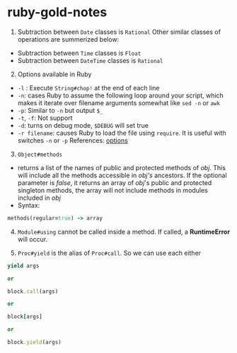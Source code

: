 # ruby-gold-notes

1. Subtraction between `Date` classes is `Rational`
Other similar classes of operations are summerized below:
- Subtraction between `Time` classes is `Float`
- Subtraction between `DateTime` classes is `Rational`

2. Options available in Ruby
- `-l` : Execute `String#chop!` at the end of each line
- `-n`: cases Ruby to assume the following loop around your script, which makes it iterate over filename arguments somewhat like `sed -n` or `awk`
- `-p`: Similar to `-n` but output `$_`
- `-t`, `-f`: Not support
- `-d`: turns on debug mode, `$DEBUG` will set true
- `-r filename`: causes Ruby to load the file using `require`. It is useful with switches `-n` or `-p`
References: [options](https://ruby-doc.org/docs/ruby-doc-bundle/Manual/man-1.4/options.html)

3. `Object#methods`
- returns a list of the names of public and protected methods of *obj*. This will include all the methods accessible in *obj's* ancestors. If the optional parameter is *false*, it returns an array of *obj*'s public and protected singleton methods, the array will not include methods in modules included in *obj*
- Syntax: 
```ruby
methods(regular=true) -> array
```

4. `Module#using` cannot be called inside a method. If called, a **RuntimeError** will occur.

5. `Proc#yield` is the alias of `Proc#call`. So we can use each either
```ruby
yield args

or

block.call(args)

or

block[args]

or

block.yield(args)
```
